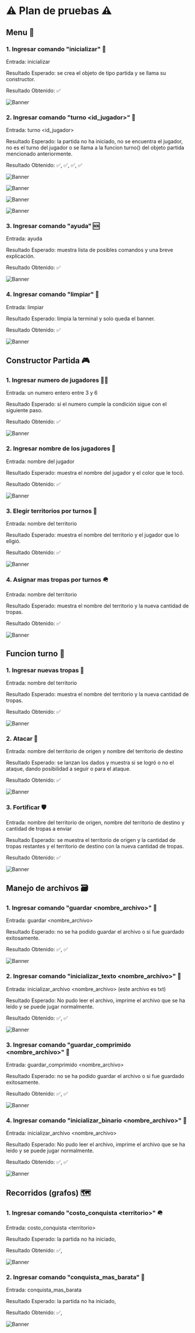 # ⚠️ Plan de pruebas ⚠️

## Menu 📱

### 1. Ingresar comando "inicializar" 🛫
Entrada: inicializar

Resultado Esperado: se crea el objeto de tipo partida y se llama su constructor.

Resultado Obtenido: ✅

![Banner](../Images/1_1.png)

### 2. Ingresar comando "turno <id_jugador>" 🎏
Entrada: turno <id_jugador>

Resultado Esperado: la partida no ha iniciado, no se encuentra el jugador, no es el turno del jugador o se llama a la funcion turno() del objeto partida mencionado anteriormente.

Resultado Obtenido: ✅, ✅, ✅, ✅

![Banner](../Images/1_2_1.png)

![Banner](../Images/1_2_2.png)

![Banner](../Images/1_2_3.png)

![Banner](../Images/1_2_4.png)

### 3. Ingresar comando "ayuda" 🆘
Entrada: ayuda

Resultado Esperado: muestra lista de posibles comandos y una breve explicación.

Resultado Obtenido: ✅

![Banner](../Images/1_3.png)

### 4. Ingresar comando "limpiar" 🧹
Entrada: limpiar

Resultado Esperado: limpia la terminal y solo queda el banner.

Resultado Obtenido: ✅

![Banner](../Images/1_4.png)

## Constructor Partida 🎮

### 1. Ingresar numero de jugadores 😶‍🌫️
Entrada: un numero entero entre 3 y 6

Resultado Esperado: si el numero cumple la condición sigue con el siguiente paso.

Resultado Obtenido: ✅

![Banner](../Images/2_1.png)

### 2. Ingresar nombre de los jugadores 🪪
Entrada: nombre del jugador 

Resultado Esperado: muestra el nombre del jugador y el color que le tocó.

Resultado Obtenido: ✅

![Banner](../Images/2_2.png)

### 3. Elegir territorios por turnos 📍
Entrada: nombre del territorio 

Resultado Esperado: muestra el nombre del territorio y el jugador que lo eligió.

Resultado Obtenido: ✅

![Banner](../Images/2_3.png)

### 4. Asignar mas tropas por turnos 🪖
Entrada: nombre del territorio 

Resultado Esperado: muestra el nombre del territorio y la nueva cantidad de tropas.

Resultado Obtenido: ✅

![Banner](../Images/2_4.png)

## Funcion turno 🎏

### 1. Ingresar nuevas tropas 🐧
Entrada: nombre del territorio 

Resultado Esperado: muestra el nombre del territorio y la nueva cantidad de tropas.

Resultado Obtenido: ✅

![Banner](../Images/3_1.png)

### 2. Atacar 🤺
Entrada: nombre del territorio de origen y nombre del territorio de destino

Resultado Esperado: se lanzan los dados y muestra si se logró o no el ataque, dando posibilidad a seguir o para el ataque.

Resultado Obtenido: ✅

![Banner](../Images/3_2.png)

### 3. Fortificar 🛡️
Entrada: nombre del territorio de origen, nombre del territorio de destino y cantidad de tropas a enviar

Resultado Esperado: se muestra el territorio de origen y la cantidad de tropas restantes y el territorio de destino con la nueva cantidad de tropas.

Resultado Obtenido: ✅

![Banner](../Images/3_3.png)

## Manejo de archivos 🗃️

### 1. Ingresar comando "guardar <nombre_archivo>" 📑
Entrada: guardar <nombre_archivo>

Resultado Esperado: no se ha podido guardar el archivo o si fue guardado exitosamente.

Resultado Obtenido: ✅, ✅

![Banner](../Images/4_1.png)

### 2. Ingresar comando "inicializar_texto <nombre_archivo>" 🚦
Entrada: inicializar_archivo <nombre_archivo> (este archivo es txt)

Resultado Esperado: No pudo leer el archivo, imprime el archivo que se ha leido y se puede jugar normalmente.

Resultado Obtenido: ✅, ✅

![Banner](../Images/4_2.png)

### 3. Ingresar comando "guardar_comprimido <nombre_archivo>" 💾
Entrada: guardar_comprimido <nombre_archivo>

Resultado Esperado: no se ha podido guardar el archivo o si fue guardado exitosamente.

Resultado Obtenido: ✅, ✅

![Banner](../Images/4_3.png)

### 4. Ingresar comando "inicializar_binario <nombre_archivo>" 🚦
Entrada: inicializar_archivo <nombre_archivo>

Resultado Esperado: No pudo leer el archivo, imprime el archivo que se ha leido y se puede jugar normalmente.

Resultado Obtenido: ✅, ✅

![Banner](../Images/4_4.png)

## Recorridos (grafos) 🗺️

### 1. Ingresar comando "costo_conquista \<territorio\>" 🪖
Entrada: costo_conquista \<territorio\>

Resultado Esperado: la partida no ha iniciado, 

Resultado Obtenido: ✅,

![Banner]()

### 2. Ingresar comando "conquista_mas_barata" 💸
Entrada: conquista_mas_barata

Resultado Esperado: la partida no ha iniciado, 

Resultado Obtenido: ✅,

![Banner]()


